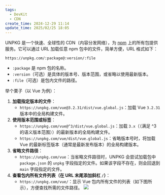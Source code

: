 ```yaml
---
tags:
  - DevKit
  - CDN
create_time: 2024-12-29 11:14
update_time: 2025/02/25 18:05
---
```


UNPKG 是一个快速、全球性的 CDN（内容分发网络），为 [npm](https://www.npmjs.com/) 上的所有包提供服务。它可以通过 URL 加载任意 npm 包中的文件，简单方便，URL 格式如下：

```http
https://unpkg.com/:package@:version/:file
```

- `:package` 是 npm 包的名称。
- `:version`（可选）是具体的版本号、版本范围，或省略以使用最新版本。
- `:file`（可选）是包内文件的路径。

举个栗子（以 Vue 为例）：

1. **加载指定版本的文件**：
   - `https://unpkg.com/vue@3.2.31/dist/vue.global.js`：加载 Vue `3.2.31` 版本中的全局构建文件。
2. **使用版本范围或标签**：
   - `https://unpkg.com/vue@^3/dist/vue.global.js`：加载 `3.x`（（满足 ^3 的语义版本范围））的最新版本的全局构建文件。
   - `https://unpkg.com/vue/dist/vue.global.js`：省略版本号时，将加载 Vue 的最新标签版本（通常是最新发布版本）的全局构建版本。
3. **省略文件路径**：
   - `https://unpkg.com/vue`：当省略文件路径时，UNPKG 会尝试加载包中 `package.json` 的 `unpkg` 字段指定的文件。如果该字段不存在，则会回退到 `main` 字段指定的文件。
4. **查看包内所有文件列表（在 URL 末尾添加斜杠 `/`）**：
   - `https://unpkg.com/vue/`：显示 Vue 包内所有文件的列表（如下图所示），方便查找所需的文件路径。
     ![](https://img.xiaorang.fun/202502251805050.png)

